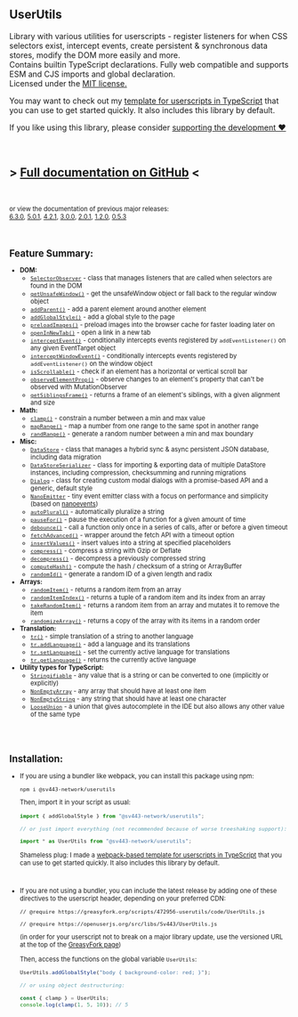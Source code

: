 ## UserUtils
Library with various utilities for userscripts - register listeners for when CSS selectors exist, intercept events, create persistent & synchronous data stores, modify the DOM more easily and more.  
Contains builtin TypeScript declarations. Fully web compatible and supports ESM and CJS imports and global declaration.  
Licensed under the [MIT license.](https://github.com/Sv443-Network/UserUtils/blob/main/LICENSE.txt)  
  
You may want to check out my [template for userscripts in TypeScript](https://github.com/Sv443/Userscript.ts) that you can use to get started quickly. It also includes this library by default.  
  
If you like using this library, please consider [supporting the development ❤️](https://github.com/sponsors/Sv443)

<br>

## &gt; [Full documentation on GitHub](https://github.com/Sv443-Network/UserUtils#readme) &lt;

<br>

<span style="font-size: 0.8em;">

or view the documentation of previous major releases:  
<a href="https://github.com/Sv443-Network/UserUtils/blob/v6.3.0/README.md" rel="noopener noreferrer">6.3.0</a>, <a href="https://github.com/Sv443-Network/UserUtils/blob/v5.0.1/README.md" rel="noopener noreferrer">5.0.1</a>, <a href="https://github.com/Sv443-Network/UserUtils/blob/v4.2.1/README.md" rel="noopener noreferrer">4.2.1</a>, <a href="https://github.com/Sv443-Network/UserUtils/blob/v3.0.0/README.md" rel="noopener noreferrer">3.0.0</a>, <a href="https://github.com/Sv443-Network/UserUtils/blob/v2.0.1/README.md" rel="noopener noreferrer">2.0.1</a>, <a href="https://github.com/Sv443-Network/UserUtils/blob/v1.2.0/README.md" rel="noopener noreferrer">1.2.0</a>, <a href="https://github.com/Sv443-Network/UserUtils/blob/v0.5.3/README.md" rel="noopener noreferrer">0.5.3</a>
</span>

<br>

<!-- https://github.com/Sv443-Network/UserUtils  < #foo    -->
## Feature Summary:
- **DOM:**
    - [`SelectorObserver`](https://github.com/Sv443-Network/UserUtils#selectorobserver) - class that manages listeners that are called when selectors are found in the DOM
    - [`getUnsafeWindow()`](https://github.com/Sv443-Network/UserUtils#getunsafewindow) - get the unsafeWindow object or fall back to the regular window object
    - [`addParent()`](https://github.com/Sv443-Network/UserUtils#addparent) - add a parent element around another element
    - [`addGlobalStyle()`](https://github.com/Sv443-Network/UserUtils#addglobalstyle) - add a global style to the page
    - [`preloadImages()`](https://github.com/Sv443-Network/UserUtils#preloadimages) - preload images into the browser cache for faster loading later on
    - [`openInNewTab()`](https://github.com/Sv443-Network/UserUtils#openinnewtab) - open a link in a new tab
    - [`interceptEvent()`](https://github.com/Sv443-Network/UserUtils#interceptevent) - conditionally intercepts events registered by `addEventListener()` on any given EventTarget object
    - [`interceptWindowEvent()`](https://github.com/Sv443-Network/UserUtils#interceptwindowevent) - conditionally intercepts events registered by `addEventListener()` on the window object
    - [`isScrollable()`](https://github.com/Sv443-Network/UserUtils#isscrollable) - check if an element has a horizontal or vertical scroll bar
    - [`observeElementProp()`](https://github.com/Sv443-Network/UserUtils#observeelementprop) - observe changes to an element's property that can't be observed with MutationObserver
    - [`getSiblingsFrame()`](https://github.com/Sv443-Network/UserUtils#getsiblingsframe) - returns a frame of an element's siblings, with a given alignment and size
- **Math:**
    - [`clamp()`](https://github.com/Sv443-Network/UserUtils#clamp) - constrain a number between a min and max value
    - [`mapRange()`](https://github.com/Sv443-Network/UserUtils#maprange) - map a number from one range to the same spot in another range
    - [`randRange()`](https://github.com/Sv443-Network/UserUtils#randrange) - generate a random number between a min and max boundary
- **Misc:**
    - [`DataStore`](https://github.com/Sv443-Network/UserUtils#datastore) - class that manages a hybrid sync & async persistent JSON database, including data migration
    - [`DataStoreSerializer`](https://github.com/Sv443-Network/UserUtils#datastoreserializer) - class for importing & exporting data of multiple DataStore instances, including compression, checksumming and running migrations
    - [`Dialog`](https://github.com/Sv443-Network/UserUtils#dialog) - class for creating custom modal dialogs with a promise-based API and a generic, default style
    - [`NanoEmitter`](https://github.com/Sv443-Network/UserUtils#nanoemitter) - tiny event emitter class with a focus on performance and simplicity (based on [nanoevents](https://npmjs.com/package/nanoevents))
    - [`autoPlural()`](https://github.com/Sv443-Network/UserUtils#autoplural) - automatically pluralize a string
    - [`pauseFor()`](https://github.com/Sv443-Network/UserUtils#pausefor) - pause the execution of a function for a given amount of time
    - [`debounce()`](https://github.com/Sv443-Network/UserUtils#debounce) - call a function only once in a series of calls, after or before a given timeout
    - [`fetchAdvanced()`](https://github.com/Sv443-Network/UserUtils#fetchadvanced) - wrapper around the fetch API with a timeout option
    - [`insertValues()`](https://github.com/Sv443-Network/UserUtils#insertvalues) - insert values into a string at specified placeholders
    - [`compress()`](https://github.com/Sv443-Network/UserUtils#compress) - compress a string with Gzip or Deflate
    - [`decompress()`](https://github.com/Sv443-Network/UserUtils#decompress) - decompress a previously compressed string
    - [`computeHash()`](https://github.com/Sv443-Network/UserUtils#computehash) - compute the hash / checksum of a string or ArrayBuffer
    - [`randomId()`](https://github.com/Sv443-Network/UserUtils#randomid) - generate a random ID of a given length and radix
- **Arrays:**
    - [`randomItem()`](https://github.com/Sv443-Network/UserUtils#randomitem) - returns a random item from an array
    - [`randomItemIndex()`](https://github.com/Sv443-Network/UserUtils#randomitemindex) - returns a tuple of a random item and its index from an array
    - [`takeRandomItem()`](https://github.com/Sv443-Network/UserUtils#takerandomitem) - returns a random item from an array and mutates it to remove the item
    - [`randomizeArray()`](https://github.com/Sv443-Network/UserUtils#randomizearray) - returns a copy of the array with its items in a random order
- **Translation:**
    - [`tr()`](https://github.com/Sv443-Network/UserUtils#tr) - simple translation of a string to another language
    - [`tr.addLanguage()`](https://github.com/Sv443-Network/UserUtils#traddlanguage) - add a language and its translations
    - [`tr.setLanguage()`](https://github.com/Sv443-Network/UserUtils#trsetlanguage) - set the currently active language for translations
    - [`tr.getLanguage()`](https://github.com/Sv443-Network/UserUtils#trgetlanguage) - returns the currently active language
- **Utility types for TypeScript:**
    - [`Stringifiable`](https://github.com/Sv443-Network/UserUtils#stringifiable) - any value that is a string or can be converted to one (implicitly or explicitly)
    - [`NonEmptyArray`](https://github.com/Sv443-Network/UserUtils#nonemptyarray) - any array that should have at least one item
    - [`NonEmptyString`](https://github.com/Sv443-Network/UserUtils#nonemptystring) - any string that should have at least one character
    - [`LooseUnion`](https://github.com/Sv443-Network/UserUtils#looseunion) - a union that gives autocomplete in the IDE but also allows any other value of the same type

<br><br>

## Installation:
- If you are using a bundler like webpack, you can install this package using npm:
    ```
    npm i @sv443-network/userutils
    ```
    Then, import it in your script as usual:
    ```ts
    import { addGlobalStyle } from "@sv443-network/userutils";

    // or just import everything (not recommended because of worse treeshaking support):

    import * as UserUtils from "@sv443-network/userutils";
    ```
    Shameless plug: I made a [webpack-based template for userscripts in TypeScript](https://github.com/Sv443/Userscript.ts) that you can use to get started quickly. It also includes this library by default.


<br>

- If you are not using a bundler, you can include the latest release by adding one of these directives to the userscript header, depending on your preferred CDN:
    ```
    // @require https://greasyfork.org/scripts/472956-userutils/code/UserUtils.js
    ```
    ```
    // @require https://openuserjs.org/src/libs/Sv443/UserUtils.js
    ```
    (in order for your userscript not to break on a major library update, use the versioned URL at the top of the [GreasyFork page](https://greasyfork.org/scripts/472956-userutils))  
      
    Then, access the functions on the global variable `UserUtils`:
    ```ts
    UserUtils.addGlobalStyle("body { background-color: red; }");

    // or using object destructuring:

    const { clamp } = UserUtils;
    console.log(clamp(1, 5, 10)); // 5
    ```
